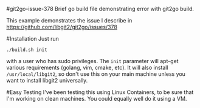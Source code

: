 #git2go-issue-378
Brief go build file demonstrating error with git2go build.

This example demonstrates the issue I describe in https://github.com/libgit2/git2go/issues/378

#Installation
Just run

    ./build.sh init

with a user who has sudo privileges. The `init` parameter will apt-get various requirements (golang, vim, cmake, etc). It will also install `/usr/local/libgit2`, so don't use this on your main machine unless you want to install libgit2 universally. 

#Easy Testing
I've been testing this using Linux Containers, to be sure that I'm working on clean machines. You could equally well do it using a VM.